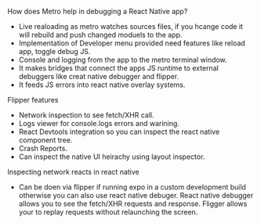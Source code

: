 How does Metro help in debugging a React Native app?

- Live realoading as metro watches sources files, if you hcange code it will rebuild and push changed moduels to the app.
- Implementation of Developer menu provided need features like reload app, toggle debug JS.
- Console and logging from the app to the metro terminal window.
- It makes bridges that connect the apps JS runtime to external debuggers like creat native debugger and flipper.
- It feeds JS errors into react native overlay systems.

Flipper features

- Network inspection to see fetch/XHR call.
- Logs viewer for console.logs errors and warining.
- React Devtools integration so you can inspect the react native component tree.
- Crash Reports.
- Can inspect the native UI heirachy using layout inspector.

Inspecting network reacts in react native

- Can be doen via flipper if running expo in a custom development build otherwise you can also use react native debuger.
  React native debugger allows you to see the fetch/XHR requests and response. Fligger allows your to replay requests without relaunching the screen.
